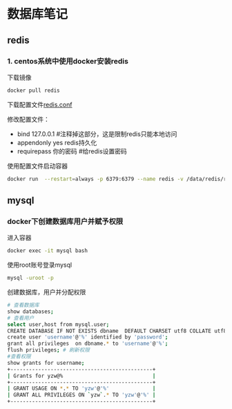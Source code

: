 # 数据库笔记

## redis

### 1. centos系统中使用docker安装redis
下载镜像
```bash
docker pull redis
```
下载配置文件[redis.conf](http://download.redis.io/redis-stable/redis.conf)

修改配置文件：
* bind 127.0.0.1 #注释掉这部分，这是限制redis只能本地访问
* appendonly yes redis持久化
* requirepass 你的密码 #给redis设置密码

使用配置文件启动容器
```bash
docker run  --restart=always -p 6379:6379 --name redis -v /data/redis/redis.conf:/etc/redis/redis.conf  -v /data/redis/data:/data -d redis redis-server /etc/redis/redis.conf
```

## mysql

### docker下创建数据库用户并赋予权限
进入容器
```bash
docker exec -it mysql bash
```
使用root账号登录mysql
```bash
mysql -uroot -p
```
创建数据库，用户并分配权限

```bash
# 查看数据库
show databases;
# 查看用户
select user,host from mysql.user;
CREATE DATABASE IF NOT EXISTS dbname  DEFAULT CHARSET utf8 COLLATE utf8_general_ci;
create user 'username'@'%' identified by 'password';
grant all privileges  on dbname.* to 'username'@'%';
flush privileges; # 刷新权限
#查看权限
show grants for username;
+----------------------------------------------+
| Grants for yzw@%                             |
+----------------------------------------------+
| GRANT USAGE ON *.* TO 'yzw'@'%'              |
| GRANT ALL PRIVILEGES ON `yzw`.* TO 'yzw'@'%' |
+----------------------------------------------+
```